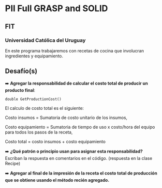 # PII Full GRASP and SOLID
## FIT
### Universidad Católica del Uruguay

En este programa trabajaremos con recetas de cocina que involucran ingredientes y equipamiento.

## Desafío(s)

➡️ **Agregar la responsabilidad de calcular el costo total de producir un producto final**:

`double GetProductionCost()`

El calculo de costo total es el siguiente:

Costo insumos = Sumatoria de costo unitario de los insumos,

Costo equipamiento = Sumatoria de tiempo de uso x costo/hora del equipo para todos los pasos de la receta,

Costo total = costo insumos + costo equipamiento

➡️ **¿Qué patrón o principio usan para asignar esta responsabilidad?**
Escriban la respuesta en comentarios en el código.
(respuesta en la clase Recipe)


➡️ **Agregar al final de la impresión de la receta el costo total de producción que se obtiene usando el método recién agregado.**
